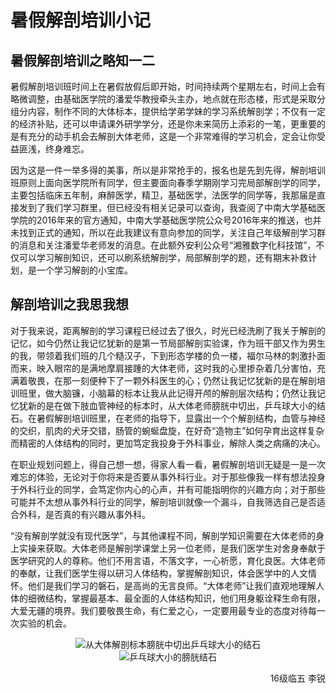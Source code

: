 # 暑假解剖培训小记

## 暑假解剖培训之略知一二

暑假解剖培训班时间上在暑假放假后即开始，时间持续两个星期左右，时间上会有略微调整，由基础医学院的潘爱华教授牵头主办，地点就在形态楼，形式是采取分组分内容，制作不同的大体标本，提供给学弟学妹的学习系统解剖学；不仅有一定的经济补贴，还可以申请课外研学学分，还是你未来简历上添彩的一笔，更重要的是有充分的动手机会去解剖大体老师，这是一个非常难得的学习机会，定会让你受益匪浅，终身难忘。

因为这是一件一举多得的美事，所以是非常抢手的，报名也是先到先得，解剖培训班原则上面向医学院所有同学，但主要面向春季学期刚学习完局部解剖学的同学，主要包括临床五年制，麻醉医学，精卫，基础医学，法医学的同学等，我那届是直接发到了我们学习群里，但已经没有相关记录可以查询，我查阅了中南大学基础医学院的2016年来的官方通知，中南大学基础医学院公众号2016年来的推送，也并未找到正式的通知，所以在此我建议有意向参加的同学，关注自己年级解剖学习群的消息和关注潘爱华老师发的消息。在此额外安利公众号“湘雅数字化科技馆”，不仅可以学习解剖知识，还可以刷系统解剖学，局部解剖学的题，还有期末补救计划，是一个学习解剖的小宝库。

## 解剖培训之我思我想

对于我来说，距离解剖的学习课程已经过去了很久，时光已经洗刷了我关于解剖的记忆，如今仍然让我记忆犹新的是第一节局部解剖实验课，作为班干部又作为男生的我，带领着我们班的几个糙汉子，下到形态学楼的负一楼，福尔马林的刺激扑面而来，映入眼帘的是满地摩肩接踵的大体老师，这时我的心里掺杂着几分害怕，充满着敬畏，在那一刻便种下了一颗外科医生的心；仍然让我记忆犹新的是在解剖培训班里，做大脑镰，小脑幕的标本让我从此记得开颅的解剖层次结构；仍然让我记忆犹新的是在做下肢血管神经的标本时，从大体老师膀胱中切出，乒乓球大小的结石。在暑假解剖培训班里，在老师的指导下，显露出一个个解剖结构，血管与神经的交织，肌肉的犬牙交错，肠管的蜿蜒盘旋，在好奇“造物主”如何孕育出这样复杂而精密的人体结构的同时，更加笃定我投身于外科事业，解除人类之病痛的决心。

在职业规划问题上，得自己想一想，得家人看一看，暑假解剖培训无疑是一是一次难忘的体验，无论对于你将来是否要从事外科行业。对于那些像我一样有想法投身于外科行业的同学，会笃定你内心的心声，并有可能指明你的兴趣方向；对于那些可能并不太想从事外科行业的同学，解剖培训就像一个漏斗，自我筛选自己是否适合外科，是否真的有兴趣从事外科。

“没有解剖学就没有现代医学”，与其他课程不同，解剖学知识需要在大体老师的身上实操来获取。大体老师是解剖学课堂上另一位老师，是我们医学生对舍身奉献于医学研究的人的尊称。他们不用言语，不落文字，一心祈愿，育化良医。大体老师的奉献，让我们医学生得以研习人体结构，掌握解剖知识，体会医学中的人文情怀。他们是我们学习的磐石，是高尚的无言良师。“大体老师”让我们直观地理解人体的细微结构，掌握最基本、最全面的人体结构知识，他们用身躯诠释生命有限，大爱无疆的境界。我们要敬畏生命，有仁爱之心，一定要用最专业的态度对待每一次实验的机会。

<div align=center>
<img src="https://xunlutzp.gitee.io/Image/Ch4_1_1.jpeg" alt="从大体解剖标本膀胱中切出乒乓球大小的结石">
</div>
<div align=center>
<img src="https://xunlutzp.gitee.io/Image/Ch4_1_2.jpeg" alt="乒乓球大小的膀胱结石">
</div>

<p align="right">16级临五 李锐</p>